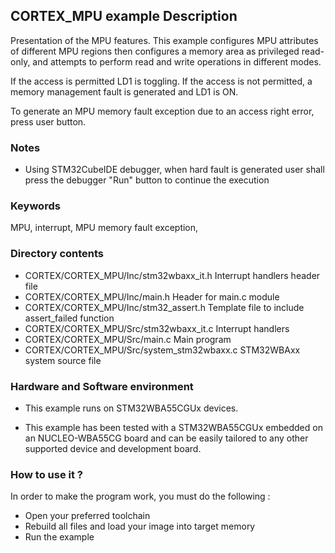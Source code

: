 ## <b>CORTEX_MPU example Description</b>

Presentation of the MPU features. This example configures MPU attributes of different
MPU regions then configures a memory area as privileged read-only, and attempts to
perform read and write operations in different modes.

If the access is permitted LD1 is toggling. If the access is not permitted,
a memory management fault is generated and LD1 is ON.

To generate an MPU memory fault exception due to an access right error, press
user button.

### <b>Notes</b>

  - Using STM32CubeIDE debugger, when hard fault is generated user shall press the debugger "Run" button to continue the execution

### <b>Keywords</b>

MPU, interrupt, MPU memory fault exception,

### <b>Directory contents</b>

  - CORTEX/CORTEX_MPU/Inc/stm32wbaxx_it.h         Interrupt handlers header file
  - CORTEX/CORTEX_MPU/Inc/main.h                  Header for main.c module
  - CORTEX/CORTEX_MPU/Inc/stm32_assert.h          Template file to include assert_failed function
  - CORTEX/CORTEX_MPU/Src/stm32wbaxx_it.c         Interrupt handlers
  - CORTEX/CORTEX_MPU/Src/main.c                  Main program
  - CORTEX/CORTEX_MPU/Src/system_stm32wbaxx.c     STM32WBAxx system source file


### <b>Hardware and Software environment</b>

  - This example runs on STM32WBA55CGUx devices.

  - This example has been tested with a STM32WBA55CGUx embedded on an
    NUCLEO-WBA55CG board and can be easily tailored to any other supported
    device and development board.

### <b>How to use it ?</b>

In order to make the program work, you must do the following :

 - Open your preferred toolchain
 - Rebuild all files and load your image into target memory
 - Run the example

